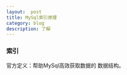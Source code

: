 ```yaml
---
layout:  post
title: MySql索引原理
category: blog
description: 了解
---
```



### 索引
官方定义：帮助MySql高效获取数据的 数据结构。


